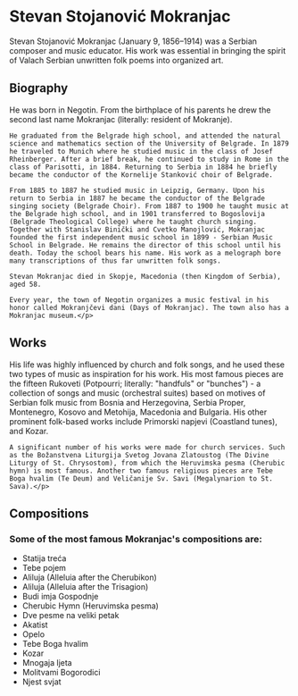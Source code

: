 <h1>Stevan Stojanović Mokranjac</h1>

<p>Stevan Stojanović Mokranjac (January 9, 1856–1914) was a Serbian composer and music educator. His work was essential in bringing the spirit of Valach Serbian unwritten folk poems into organized art.</p>

<h2>Biography</h2>

<p>He was born in Negotin. From the birthplace of his parents he drew the second last name Mokranjac (literally: resident of Mokranje).

    He graduated from the Belgrade high school, and attended the natural science and mathematics section of the University of Belgrade. In 1879 he traveled to Munich where he studied music in the class of Josef Rheinberger. After a brief break, he continued to study in Rome in the class of Parisotti, in 1884. Returning to Serbia in 1884 he briefly became the conductor of the Kornelije Stanković choir of Belgrade.
    
    From 1885 to 1887 he studied music in Leipzig, Germany. Upon his return to Serbia in 1887 he became the conductor of the Belgrade singing society (Belgrade Choir). From 1887 to 1900 he taught music at the Belgrade high school, and in 1901 transferred to Bogoslovija (Belgrade Theological College) where he taught church singing. Together with Stanislav Binički and Cvetko Manojlović, Mokranjac founded the first independent music school in 1899 - Serbian Music School in Belgrade. He remains the director of this school until his death. Today the school bears his name. His work as a melograph bore many transcriptions of thus far unwritten folk songs.
    
    Stevan Mokranjac died in Skopje, Macedonia (then Kingdom of Serbia), aged 58.
    
    Every year, the town of Negotin organizes a music festival in his honor called Mokranjčevi dani (Days of Mokranjac). The town also has a Mokranjac museum.</p>

<h2>Works</h2>

<p>His life was highly influenced by church and folk songs, and he used these two types of music as inspiration for his work. His most famous pieces are the fifteen Rukoveti (Potpourri; literally: "handfuls" or "bunches") - a collection of songs and music (orchestral suites) based on motives of Serbian folk music from Bosnia and Herzegovina, Serbia Proper, Montenegro, Kosovo and Metohija, Macedonia and Bulgaria. His other prominent folk-based works include Primorski napjevi (Coastland tunes), and Kozar.

    A significant number of his works were made for church services. Such as the Božanstvena Liturgija Svetog Jovana Zlatoustog (The Divine Liturgy of St. Chrysostom), from which the Heruvimska pesma (Cherubic hymn) is most famous. Another two famous religious pieces are Tebe Boga hvalim (Te Deum) and Veličanije Sv. Savi (Megalynarion to St. Sava).</p>

<h2>Compositions</h2>

<h3>Some of the most famous Mokranjac's compositions are:</h3>

<ul>
    <li>Statija treća</li>
    <li>Tebe pojem</li>
    <li>Aliluja (Alleluia after the Cherubikon)</li>
    <li>Aliluja (Alleluia after the Trisagion)</li>
    <li>Budi imja Gospodnje</li>
    <li>Cherubic Hymn (Heruvimska pesma)</li>
    <li>Dve pesme na veliki petak</li>
    <li>Akatist</li>
    <li>Opelo</li>
    <li>Tebe Boga hvalim</li>
    <li>Kozar</li>
    <li>Mnogaja ljeta</li>
    <li>Molitvami Bogorodici</li>
    <li>Njest svjat</li>
</ul>

